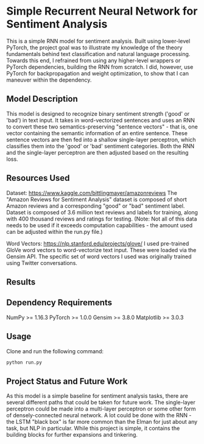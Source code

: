 # Simple Recurrent Neural Network for Sentiment Analysis

This is a simple RNN model for sentiment analysis. Built using lower-level PyTorch, the project goal was to illustrate my knowledge of the theory fundamentals behind text
classification and natural language processing. Towards this end, I refrained from using any higher-level wrappers or PyTorch dependencies, building the RNN from scratch.
I did, however, use PyTorch for backpropagation and weight optimization, to show that I can maneuver within the dependency.

## Model Description

This model is designed to recognize binary sentiment strength ('good' or 'bad') in text input. It takes in word-vectorized sentences and uses an RNN to convert these two
semantics-preserving "sentence vectors" - that is, one vector containing the semantic information of an entire sentence. These sentence vectors are then fed into a shallow
single-layer perceptron, which classifies them into the 'good' or 'bad' sentiment categories. Both the RNN and the single-layer perceptron are then adjusted based on the
resulting loss.

## Resources Used

Dataset: https://www.kaggle.com/bittlingmayer/amazonreviews
The "Amazon Reviews for Sentiment Analysis" dataset is composed of short Amazon reviews and a corresponding "good" or "bad" sentiment label. Dataset is composed of 3.6
million text reviews and labels for training, along with 400 thousand reviews and ratings for testing. (Note: Not all of this data needs to be used if it exceeds 
computation capabilities - the amount used can be adjusted within the run.py file.)

Word Vectors: https://nlp.stanford.edu/projects/glove/
I used pre-trained GloVe word vectors to word-vectorize text input. These were loaded via the Gensim API. The specific set of word vectors I used was originally trained 
using Twitter conversations.

## Results

## Dependency Requirements

NumPy >= 1.16.3
PyTorch >= 1.0.0
Gensim >= 3.8.0
Matplotlib >= 3.0.3

## Usage
Clone and run the following command:

```bash
python run.py
```

## Project Status and Future Work

As this model is a simple baseline for sentiment analysis tasks, there are several different paths that could be taken for future work. The single-layer perceptron could be
made into a multi-layer perceptron or some other form of densely-connected neural network. A lot could be done with the RNN - the LSTM "black box" is far more common than the
Elman for just about any task, but NLP in particular. While this project is simple, it contains the building blocks for further expansions and tinkering.
